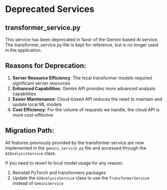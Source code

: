 # Deprecated Services

## transformer_service.py

This service has been deprecated in favor of the Gemini-based AI service. The transformer_service.py file is kept for reference, but is no longer used in the application.

## Reasons for Deprecation:

1. **Server Resource Efficiency**: The local transformer models required significant server resources
2. **Enhanced Capabilities**: Gemini API provides more advanced analysis capabilities
3. **Easier Maintenance**: Cloud-based API reduces the need to maintain and update local ML models
4. **Cost Efficiency**: For the volume of requests we handle, the cloud API is more cost-effective

## Migration Path:

All features previously provided by the transformer service are now implemented in the `gemini_service.py` file and accessed through the `AIAnalysisService` class.

If you need to revert to local model usage for any reason:
1. Reinstall PyTorch and transformers packages
2. Update the `AIAnalysisService` class to use the `TransformerService` instead of `GeminiService`

